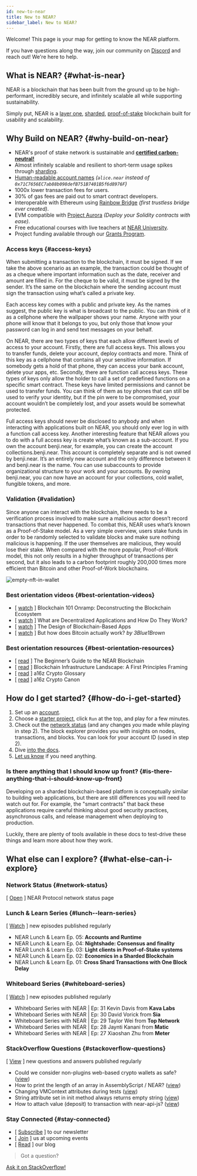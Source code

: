 ```yaml
---
id: new-to-near
title: New to NEAR?
sidebar_label: New to NEAR?
---
```


Welcome! This page is your map for getting to know the NEAR platform.

If you have questions along the way, join our community on [Discord](http://near.chat/) and reach out! We're here to help.

## What is NEAR? {#what-is-near}

NEAR is a blockchain that has been built from the ground up to be high-performant, incredibly secure, and infinitely scalable all while supporting sustainability. 

Simply put, NEAR is a [layer one](https://blockchain-comparison.com/blockchain-protocols/), [sharded](https://near.org/blog/near-launches-nightshade-sharding-paving-the-way-for-mass-adoption), [proof-of-stake](https://en.wikipedia.org/wiki/Proof_of_stake) blockchain built for usability and scalability.

## Why Build on NEAR? {#why-build-on-near}

- NEAR's proof of stake network is sustainable and **[certified carbon-neutral!](https://near.org/blog/the-near-blockchain-is-climate-neutral/)**
- Almost infinitely scalable and resilient to short-term usage spikes through [sharding](https://near.org/blog/near-launches-nightshade-sharding-paving-the-way-for-mass-adoption). 
- [Human-readable account names](https://docs.near.org/docs/concepts/account) _(`alice.near` instead of `0x71C7656EC7ab88b098defB751B7401B5f6d8976F`)_
- 1000x lower transaction fees for users.
- 30% of gas fees are paid out to smart contract developers.
- Interoperable with Ethereum using [Rainbow Bridge](https://rainbowbridge.app/transfer) _(first trustless bridge ever created)_.
- EVM compatible with [Project Aurora](http://www.aurora.dev) _(Deploy your Solidity contracts with ease)_.
- Free educational courses with live teachers at [NEAR University](http://near.university).
- Project funding available through our [Grants Program](http://near.org/grants).
 
### Access keys {#access-keys}
When submitting a transaction to the blockchain, it must be signed. If we take the above scenario as an example, the transaction could be thought of as a cheque where important information such as the date, receiver and amount are filled in. For the cheque to be valid, it must be signed by the sender. It’s the same on the blockchain where the sending account must sign the transaction using what’s called a private key.
 
Each access key comes with a public and private key. As the names suggest, the public key is what is broadcast to the public. You can think of it as a cellphone where the wallpaper shows your name. Anyone with your phone will know that it belongs to you, but only those that know your password can log in and send text messages on your behalf.
 
On NEAR, there are two types of keys that each allow different levels of access to your account. Firstly, there are full access keys. This allows you to transfer funds, delete your account, deploy contracts and more. Think of this key as a cellphone that contains all your sensitive information. If somebody gets a hold of that phone, they can access your bank account, delete your apps, etc. Secondly, there are function call access keys. These types of keys only allow the holder to call a set of predefined functions on a specific smart contract. These keys have limited permissions and cannot be used to transfer funds. You can think of them as toy phones that can still be used to verify your identity, but if the pin were to be compromised, your account wouldn’t be completely lost, and your assets would be somewhat protected.
 
Full access keys should never be disclosed to anybody and when interacting with applications built on NEAR, you should only ever log in with a function call access key. Another interesting feature that NEAR allows you to do with a full access key is create what’s known as a sub-account. If you own the account benji.near, for example, you can create the account collections.benji.near. This account is completely separate and is not owned by benji.near. It’s an entirely new account and the only difference between it and benji.near is the name. You can use subaccounts to provide organizational structure to your work and your accounts. By owning benji.near, you can now have an account for your collections, cold wallet, fungible tokens, and more.­­

### Validation {#validation} 
Since anyone can interact with the blockchain, there needs to be a verification process involved to make sure a malicious actor doesn’t record transactions that never happened. To combat this, NEAR uses what’s known as a Proof-of-Stake model. As a very simple overview, users stake funds in order to be randomly selected to validate blocks and make sure nothing malicious is happening. If the user themselves are malicious, they would lose their stake. When compared with the more popular, Proof-of-Work model, this not only results in a higher throughput of transactions per second, but it also leads to a carbon footprint roughly 200,000 times more efficient than Bitcoin and other Proof-of-Work blockchains.

![empty-nft-in-wallet](/docs/assets/new-to-near/simple-validator.png)

### Best orientation videos {#best-orientation-videos}

- [ [watch](https://www.youtube.com/watch?v=Y21YtLzGbH0&feature=youtu.b&t=2656) ] Blockchain 101 Onramp: Deconstructing the Blockchain Ecosystem
- [ [watch](https://www.youtube.com/watch?v=Gd-aNfDqgQY&feature=youtu.be&t=1100) ] What are Decentralized Applications and How Do They Work?
- [ [watch](https://www.youtube.com/watch?v=Y21YtLzGbH0&feature=youtu.b&t=2656) ] The Design of Blockchain-Based Apps
- [ [watch](https://www.youtube.com/watch?v=bBC-nXj3Ng4) ] But how does Bitcoin actually work? *by 3Blue1Brown*

### Best orientation resources {#best-orientation-resources}

- [ [read](https://near.org/blog/the-beginners-guide-to-the-near-blockchain/) ] The Beginner’s Guide to the NEAR Blockchain
- [ [read](https://medium.com/@trentmc0/blockchain-infrastructure-landscape-a-first-principles-framing-92cc5549bafe) ] Blockchain Infrastructure Landscape: A First Principles Framing
- [ [read](https://a16z.com/2019/11/08/crypto-glossary/) ] a16z Crypto Glossary
- [ [read](https://a16z.com/2018/02/10/crypto-readings-resources/) ] a16z Crypto Canon


## How do I get started? {#how-do-i-get-started}

1. Set up an [account](https://wallet.testnet.near.org/).
2. Choose a [starter project](http://near.dev/), click `Run` at the top, and play for a few minutes.
3. Check out the [network status](http://explorer.testnet.near.org) (and any changes *you* made while playing in step 2). The block explorer provides you with insights on nodes, transactions, and blocks. You can look for your account ID (used in step 2).
4. Dive [into the docs](https://docs.near.org).
5. [Let us know](http://near.chat) if you need anything.


### Is there anything that I should know up front? {#is-there-anything-that-i-should-know-up-front}

Developing on a sharded blockchain-based platform is conceptually similar to building web applications, but there are still differences you will need to watch out for.  For example, the "smart contracts" that back these applications require careful thinking about good security practices, asynchronous calls, and release management when deploying to production.

Luckily, there are plenty of tools available in these docs to test-drive these things and learn more about how they work.


## What else can I explore? {#what-else-can-i-explore}

### Network Status {#network-status}

[ [Open](https://nearprotocol.statuspal.io/) ] NEAR Protocol network status page

### Lunch & Learn Series {#lunch--learn-series}

[ [Watch](https://www.youtube.com/watch?v=mhJXsOKoSdg&list=PL9tzQn_TEuFW_t9QDzlQJZpEQnhcZte2y) ] new episodes published regularly

- NEAR Lunch & Learn Ep. 05: **Accounts and Runtime**
- NEAR Lunch & Learn Ep. 04: **Nightshade: Consensus and finality**
- NEAR Lunch & Learn Ep. 03: **Light clients in Proof-of-Stake systems**
- NEAR Lunch & Learn Ep. 02: **Economics in a Sharded Blockchain**
- NEAR Lunch & Learn Ep. 01: **Cross Shard Transactions with One Block Delay**

### Whiteboard Series {#whiteboard-series}

[ [Watch](https://www.youtube.com/playlist?list=PL9tzQn_TEuFWweVbfTbaedFdwVrvaYPq4) ] new episodes published regularly

- Whiteboard Series with NEAR | Ep: 31 Kevin Davis from **Kava Labs**
- Whiteboard Series with NEAR | Ep: 30 David Vorick from **Sia**
- Whiteboard Series with NEAR | Ep: 29 Taylor Wei from **Top Network**
- Whiteboard Series with NEAR | Ep: 28 Jaynti Kanani from **Matic**
- Whiteboard Series with NEAR | Ep: 27 Xiaoshan Zhu from **Meter**

### StackOverflow Questions {#stackoverflow-questions}

[ [View](https://stackoverflow.com/tags/nearprotocol) ] new questions and answers published regularly

- Could we consider non-plugins web-based crypto wallets as safe? ([view](https://stackoverflow.com/questions/59165184/could-we-consider-non-plugins-web-based-crypto-wallets-as-safe))
- How to print the length of an array in AssemblyScript / NEAR? ([view](https://stackoverflow.com/questions/57897731/how-to-print-the-length-of-an-array-in-assemblyscript-near))
- Changing VMContext attributes during tests ([view](https://stackoverflow.com/questions/58956740/changing-vmcontext-attributes-during-tests))
- String attribute set in init method always returns empty string ([view](https://stackoverflow.com/questions/58659873/string-attribute-set-in-init-method-always-returns-empty-string))
- How to attach value (deposit) to transaction with near-api-js? ([view](https://stackoverflow.com/questions/57904221/how-to-attach-value-deposit-to-transaction-with-near-api-js))



### Stay Connected {#stay-connected}

- [ [Subscribe](https://near.org/) ] to our newsletter
- [ [Join](https://near.events/) ] us at upcoming events
- [ [Read](https://near.org/blog/) ] our blog

>Got a question?
<a href="https://stackoverflow.com/questions/tagged/nearprotocol">
  <h8>Ask it on StackOverflow!</h8></a>
